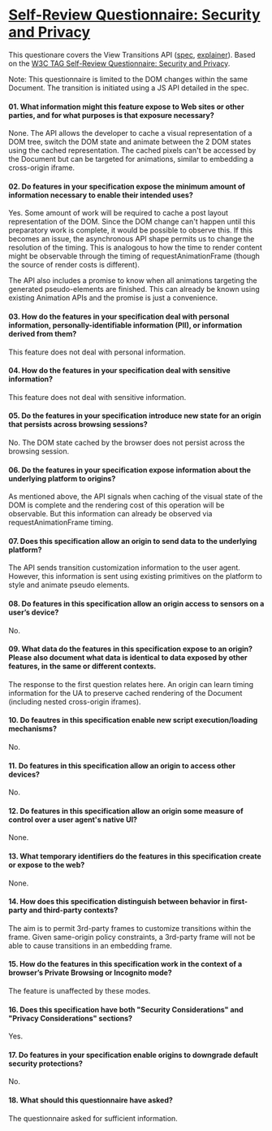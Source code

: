 # [Self-Review Questionnaire: Security and Privacy](https://w3ctag.github.io/security-questionnaire/)

This questionare covers the View Transitions API ([spec](https://drafts.csswg.org/css-view-transitions-1/), [explainer](https://github.com/WICG/view-transitions)). Based on the [W3C TAG Self-Review Questionnaire: Security and Privacy](https://w3ctag.github.io/security-questionnaire/).

Note: This questionnaire is limited to the DOM changes within the same Document. The transition is initiated using a JS API detailed in the spec.

#### 01. What information might this feature expose to Web sites or other parties, and for what purposes is that exposure necessary?

None. The API allows the developer to cache a visual representation of a DOM tree, switch the DOM state and animate between the 2 DOM states using the cached representation. The cached pixels can't be accessed by the Document but can be targeted for animations, similar to embedding a cross-origin iframe.

#### 02. Do features in your specification expose the minimum amount of information necessary to enable their intended uses?

Yes. Some amount of work will be required to cache a post layout representation of the DOM. Since the DOM change can't happen until this preparatory work is complete, it would be possible to observe this. If this becomes an issue, the asynchronous API shape permits us to change the resolution of the timing. This is analogous to how the time to render content might be observable through the timing of requestAnimationFrame (though the source of render costs is different).

The API also includes a promise to know when all animations targeting the generated pseudo-elements are finished. This can already be known using existing Animation APIs and the promise is just a convenience.

#### 03. How do the features in your specification deal with personal information, personally-identifiable information (PII), or information derived from them?

This feature does not deal with personal information.

#### 04. How do the features in your specification deal with sensitive information?

This feature does not deal with sensitive information.

#### 05. Do the features in your specification introduce new state for an origin that persists across browsing sessions?

No. The DOM state cached by the browser does not persist across the browsing session.

#### 06. Do the features in your specification expose information about the underlying platform to origins?

As mentioned above, the API signals when caching of the visual state of the DOM is complete and the rendering cost of this operation will be observable. But this information can already be observed via requestAnimationFrame timing.

#### 07. Does this specification allow an origin to send data to the underlying platform?

The API sends transition customization information to the user agent. However, this information is sent using existing primitives on the platform to style and animate pseudo elements.

#### 08. Do features in this specification allow an origin access to sensors on a user’s device?

No.

#### 09. What data do the features in this specification expose to an origin? Please also document what data is identical to data exposed by other features, in the same or different contexts.

The response to the first question relates here. An origin can learn timing information for the UA to preserve cached rendering of the Document (including nested cross-origin iframes).

#### 10. Do feautres in this specification enable new script execution/loading  mechanisms?

No.

#### 11. Do features in this specification allow an origin to access other devices?

No.

#### 12. Do features in this specification allow an origin some measure of control over a user agent's native UI?

None.

#### 13. What temporary identifiers do the features in this specification create or expose to the web?

None.

#### 14. How does this specification distinguish between behavior in first-party and third-party contexts?

The aim is to permit 3rd-party frames to customize transitions within the frame. Given same-origin policy constraints, a 3rd-party frame will not be able to cause transitions in an embedding frame.

#### 15. How do the features in this specification work in the context of a browser’s Private Browsing or Incognito mode?

The feature is unaffected by these modes.

#### 16. Does this specification have both "Security Considerations" and "Privacy Considerations" sections?

Yes.

#### 17. Do features in your specification enable origins to downgrade default security protections?

No.

#### 18. What should this questionnaire have asked?

The questionnaire asked for sufficient information.


